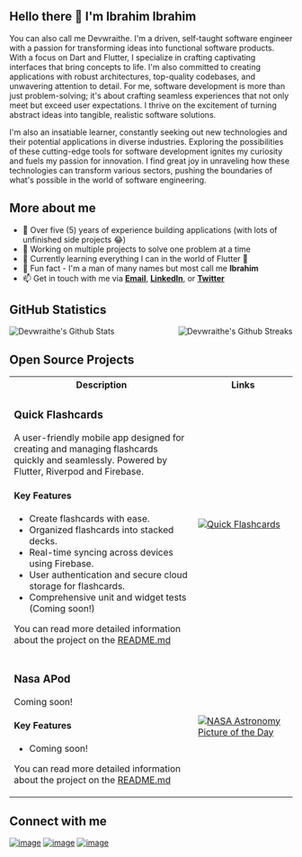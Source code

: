 ## Hello there 👋 I'm Ibrahim Ibrahim
You can also call me Devwraithe. I'm a driven, self-taught software engineer with a passion for transforming ideas into functional software products. With a focus on Dart and Flutter, I specialize in crafting captivating interfaces that bring concepts to life. I'm also committed to creating applications with robust architectures, top-quality codebases, and unwavering attention to detail. For me, software development is more than just problem-solving; it's about crafting seamless experiences that not only meet but exceed user expectations. I thrive on the excitement of turning abstract ideas into tangible, realistic software solutions.

I'm also an insatiable learner, constantly seeking out new technologies and their potential applications in diverse industries. Exploring the possibilities of these cutting-edge tools for software development ignites my curiosity and fuels my passion for innovation. I find great joy in unraveling how these technologies can transform various sectors, pushing the boundaries of what's possible in the world of software engineering.

## More about me
- 📆 Over five (5) years of experience building applications (with lots of unfinished side projects 😂)
- 🔭 Working on multiple projects to solve one problem at a time
- 🌱 Currently learning everything I can in the world of Flutter 💙
- 🎉 Fun fact - I'm a man of many names but most call me **Ibrahim**
- 📫 Get in touch with me via [**Email**](mailto:ibrahimibrahim851@outlook.com), [**LinkedIn**](https://www.linkedin.com/in/devwraithe), or [**Twitter**](https://www.twitter.com/devwraithe)

## GitHub Statistics
<div style="display: flex; justify-content: space-between;">
    <img src="https://github-readme-stats.vercel.app/api?username=devwraithe&count_private=true&show_icons=true&hide_title=false&theme=radical" alt="Devwraithe's Github Stats"/>
    <img src="https://streak-stats.demolab.com?user=devwraithe&theme=radical&border_radius=04.5&date_format=j%20M%5B%20Y%5D" alt="Devwraithe's Github Streaks"/>
</div>

## Open Source Projects
<table>
<!-- Project -->
  <tbody height="300%">
    <tr>
	<th>Description</th>
	<th width="35%">Links</th>
    </tr>
    <!-- Quick Flashcards -->
    <tr>
	<td>
	    <div>
		<h3>Quick Flashcards</h3>
		<p>A user-friendly mobile app designed for creating and managing flashcards quickly and seamlessly. Powered by Flutter, Riverpod and Firebase.</p>
		<h4>Key Features</h4>
		<ul>
		<li>Create flashcards with ease.</li>
		<li>Organized flashcards into stacked decks.</li>
		<li>Real-time syncing across devices using Firebase.</li>
		<li>User authentication and secure cloud storage for flashcards.</li>
		<li>Comprehensive unit and widget tests (Coming soon!)</li>
		</ul>
		<p>You can read more detailed information about the project on the <a href="https://github.com/devwraithe/quick-flashcards">README.md</a></p>  
	    </div>
	</td>
	<td>
	  <div>
	      <a href="https://github.com/devwraithe/quick-flashcards">
  	      <img src="https://github-readme-stats.vercel.app/api/pin/?username=devwraithe&repo=quick-flashcards&theme=radical" alt="Quick Flashcards" />
  	      </a>
	  </div>
	</td>
    </tr>
    <!-- Quick Flashcards -->
    <tr>
	<td>
	    <div>
		<h3>Nasa APod</h3>
		<p>Coming soon!</p>
		<h4>Key Features</h4>
		<ul>
		<li>Coming soon!</li>
		</ul>
		<p>You can read more detailed information about the project on the <a href="https://github.com/devwraithe/nasa_apod">README.md</a></p>  
	    </div>
	</td>
	<td>
	  <div>
	      <a href="https://github.com/devwraithe/nasa_apod">
  	      <img src="https://github-readme-stats.vercel.app/api/pin/?username=devwraithe&repo=nasa_apod&theme=radical" alt="NASA Astronomy Picture of the Day" />
  	      </a>
	  </div>
	</td>
    </tr>
  </tbody>
<table>

<!-- ## Some of my works

<table>
  <tbody height="300%">
    <tr>
	<th>Fineline Coffee Co.</th>	
	<th>Netflix</th>	
	<th>Parallel 37</th>
    </tr>
    <tr>
	<td>
	    <img src="https://user-images.githubusercontent.com/39105147/236547945-288f78cc-83cf-4673-a192-fddad68c5ca9.png" alt="fineline_coffee"></img>
	</td>
	<td>
	    <img src="https://github.com/devwraithe/netflix/blob/master/assets/screenshots/intro.png" alt="netflix"></img>
	</td>
	<td>
	    <img src="https://github.com/devwraithe/parallel_37/raw/master/assets/shots/a.png" alt="parallel_37"></img>
	</td>
	</td>
    </tr>
    <tr>
	<td>
	    🔗 <a href="https://www.github.com/devwraithe/fineline_coffee">View Repository</a>
	</td>
	<td>
	    🔗 <a href="https://www.github.com/devwraithe/netflix">View Repository</a>
	</td>
	<td>
	    🔗 <a href="https://www.github.com/devwraithe/parallel_37">View Repository</a>
	</td>
    </tr>
    <tr>
	<th>Ground News</th>	
    </tr>
    <tr>
	<td>
	    <img src="https://github.com/devwraithe/ground-news/blob/master/assets/screenshots/1.png" alt="ground_news"></img>
	</td>
    </tr>
    <tr>
	<td>
	    🔗 <a href="https://www.github.com/devwraithe/ground-news">View Repository</a>
	</td>
    </tr>
  </tbody>
<table> -->

## Connect with me
[![image](https://img.shields.io/badge/Gmail-D14836?style=for-the-badge&logo=gmail&logoColor=white)](mailto:ibrahimibrahim851@outlook.com)
[![image](https://img.shields.io/badge/LinkedIn-0077B5?style=for-the-badge&logo=linkedin&logoColor=white)](https://www.linkedin.com/in/ibrahimaibrahim/)
[![image](https://img.shields.io/badge/Twitter-1DA1F2?style=for-the-badge&logo=twitter&logoColor=white)](https://www.twitter.com/devwraithe/)

